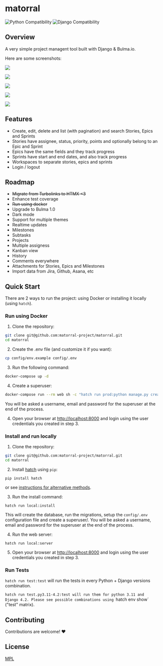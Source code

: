 # matorral

![Python Compatibility](https://img.shields.io/badge/python-3.9%20%7C%203.10%20%7C%203.11%20%7C%203.12-blue.svg) ![Django Compatibility](https://img.shields.io/badge/django-4.0%20%7C%204.1%20%7C%204.2%20%7C%205.0-green.svg)

## Overview

A very simple project managent tool built with Django & Bulma.io.

Here are some screenshots:

![](https://github.com/matagus/matorral/raw/main/matorral/static/screenshots/stories-1.png)

![](https://github.com/matagus/matorral/raw/main/matorral/static/screenshots/stories-2.png)

![](https://github.com/matagus/matorral/raw/main/matorral/static/screenshots/stories-4.png)

![](https://github.com/matagus/matorral/raw/main/matorral/static/screenshots/epics-1.png)

![](https://github.com/matagus/matorral/raw/main/matorral/static/screenshots/sprints-1.png)


## Features

- Create, edit, delete and list (with pagination) and search Stories, Epics and Sprints
- Stories have assignee, status, priority, points and optionally belong to an Epic and Sprint
- Epics have the same fields and they track progress
- Sprints have start and end dates, and also track progress
- Workspaces to separate stories, epics and sprints
- Login / logout


## Roadmap

- ~~Migrate from Turbolinks to HTMX <3~~
- Enhance test coverage
- ~~Run using docker~~
- Upgrade to Bulma 1.0
- Dark mode
- Support for multiple themes
- Realtime updates
- Milestones
- Subtasks
- Projects
- Multiple assigness
- Kanban view
- History
- Comments everywhere
- Attachments for Stories, Epics and Milestones
- Import data from Jira, Github, Asana, etc


## Quick Start

There are 2 ways to run the project: using Docker or installing it locally (using `hatch`).

### Run using Docker

1. Clone the repository:

```bash
git clone git@github.com:matorral-project/matorral.git
cd matorral
```

2. Create the .env file (and customize it if you want):
```bash
cp config/env.example config/.env
```

3. Run the following command:

```bash
docker-compose up -d
```

4. Create a superuser:

```bash
docker-compose run --rm web sh -c "hatch run prod:python manage.py createsuperuser"
```

You will be asked a username, email and password for the superuser at the end of the process.

4. Open your browser at [http://localhost:8000](http://localhost:8000) and login using the user credentials you created
in step 3.


### Install and run locally

1. Clone the repository:

```bash
git clone git@github.com:matorral-project/matorral.git
cd matorral
```

2. Install [hatch](https://hatch.pypa.io/latest/) using `pip`:

```
pip install hatch
```

or see [instructions for alternative methods](https://hatch.pypa.io/latest/install/).

3. Run the install command:

```
hatch run local:install
```

This will create the database, run the migrations, setup the `config/.env` configuration file and create a superuser/.
You will be asked a username, email and password for the superuser at the end of the process.

4. Run the web server:

```
hatch run local:server
```

5. Open your browser at [http://localhost:8000](http://localhost:8000) and login using the user credentials you created in step 3.


### Run Tests

`hatch run test:test` will run the tests in every Python + Django versions combination.

`hatch run test.py3.11-4.2:test will run them for python 3.11 and Django 4.2. Please see possible combinations using
`hatch env show` ("test" matrix).


## Contributing

Contributions are welcome! ❤️


## License

[MPL](https://www.mozilla.org/en-US/MPL/)

